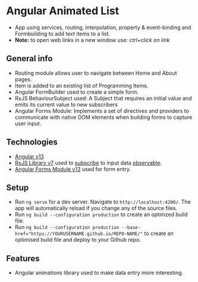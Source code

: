 # Angular Animated List

* App using services, routing, interpolation, property & event-binding and Formbuilding to add text items to a list.
* **Note:** to open web links in a new window use: _ctrl+click on link_


##  General info

* Routing module allows user to navigate between Home and About pages.
* Item is added to an existing list of Programming Items.
* Angular FormBuilder used to create a simple form.
* RxJS BehaviourSubject used: A Subject that requires an initial value and emits its current value to new subscribers
* Angular Forms Module: Implements a set of directives and providers to communicate with native DOM elements when building forms to capture user input.


## Technologies

* [Angular v13](https://angular.io/)
* [RxJS Library v7](https://angular.io/guide/rx-library) used to [subscribe](http://reactivex.io/documentation/operators/subscribe.html) to input data [observable](http://reactivex.io/documentation/observable.html).
* [Angular Forms Module v13](https://angular.io/api/forms) used for form entry.

## Setup

* Run `ng serve` for a dev server. Navigate to `http://localhost:4200/`. The app will automatically reload if you change any of the source files.
* Run `ng build --configuration production` to create an optimzed build file.
* Run `ng build --configuration production --base-href="https://YOURUSERNAME.github.io/REPO-NAME/"` to create an optimised build file and deploy to your Github repo.


## Features

* Angular animations library used to make data entry more interesting.
